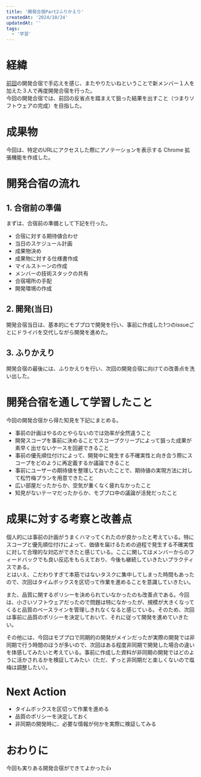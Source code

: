 ```yaml
---
title: '開発合宿Part2ふりかえり'
createdAt: '2024/10/24'
updatedAt: ''
tags:
  - '学習'
---
```


# 経緯

[前回](https://seyyyy.com/blog/2024_01_11)の開発合宿で手応えを感じ、またやりたいねということで新メンバー１人を加えた３人で再度開発合宿を行った。  
今回の開発合宿では、前回の反省点を踏まえて狙った結果を出すこと（つまりソフトウェアの完成）を目指した。

# 成果物

今回は、特定のURLにアクセスした際にアノテーションを表示する Chrome 拡張機能を作成した。

# 開発合宿の流れ

## 1. 合宿前の準備

まずは、合宿前の準備として下記を行った。

- 合宿に対する期待値合わせ
- 当日のスケジュール計画
- 成果物決め
- 成果物に対する仕様書作成
- マイルストーンの作成
- メンバーの技術スタックの共有
- 合宿場所の手配
- 開発環境の作成

## 2. 開発(当日)

開発合宿当日は、基本的にモブプロで開発を行い、事前に作成した1つのissueごとにドライバを交代しながら開発を進めた。

## 3. ふりかえり

開発合宿の最後には、ふりかえりを行い、次回の開発合宿に向けての改善点を洗い出した。

# 開発合宿を通して学習したこと

今回の開発合宿から得た知見を下記にまとめる。

- 事前の計画はやるのとやらないのでは効率が全然違うこと
- 開発スコープを事前に決めることでスコープクリープによって狙った成果が素早く出せないケースを回避できること
- 事前の優先順位付けによって、開発中に発生する不確実性と向き合う際にスコープをどのように再定義するか議論できること
- 事前にユーザーの期待値を整理しておいたことで、期待値の実現方法に対して松竹梅プランを用意できたこと
- 広い部屋だったからか、空気が重くなく疲れなかったこと
- 知見がないテーマだったからか、モブプロ中の議論が活発だったこと

# 成果に対する考察と改善点

個人的には事前の計画がうまくハマってくれたのが良かったと考えている。特にスコープと優先順位付けによって、価値を届けるための過程で発生する不確実性に対して合理的な対応ができたと感じている。ここに関してはメンバーからのフィードバックでも良い反応をもらえており、今後も継続していきたいプラクティスである。  
とはいえ、こだわりすぎて本筋ではないタスクに集中してしまった時間もあったので、次回はタイムボックスを区切って作業を進めることを意識していきたい。

また、品質に関するポリシーを決められていなかったのも改善点である。今回は、小さいソフトウェアだったので問題は特になかったが、規模が大きくなってくると品質のベースラインを管理しきれなくなると感じている。そのため、次回は事前に品質のポリシーを決定しておいて、それに従って開発を進めていきたい。

その他には、今回はモブプロで同期的の開発がメインだったが実際の開発では非同期で行う時間のほうが多いので、次回はある程度非同期で開発した場合の違いを体感してみたいと考えている。事前に作成した資料が非同期の開発ではどのように活かされるかを検証してみたい（ただ、ずっと非同期だと楽しくないので塩梅は調整したい）。

# Next Action

- タイムボックスを区切って作業を進める
- 品質のポリシーを決定しておく
- 非同期の開発時に、必要な情報が何かを実際に検証してみる

# おわりに

今回も実りある開発合宿ができてよかった👍️
